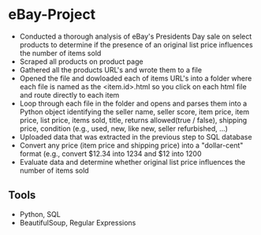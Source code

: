 # eBay-Project

* Conducted a thorough analysis of eBay's Presidents Day sale on select products to determine if the presence of an original list price influences the number of items sold
* Scraped all products on product page
* Gathered all the products URL's and wrote them to a file
* Opened the file and dowloaded each of items URL's into a folder where each file is named as the <item.id>.html so you click on each html file and route directly to each item
* Loop through each file in the folder and opens and parses them into a Python object identifying the seller name, seller score, item price, item price, list price, items sold, title, returns allowed(true / false), shipping price, condition (e.g., used, new, like new, seller refurbished, ...)
* Uploaded data that was extracted in the previous step to SQL database
* Convert any price (item price and shipping price) into a "dollar-cent" format (e.g., convert $12.34 into 1234 and $12 into 1200
* Evaluate data and determine whether original list price influences the number of items sold

## Tools
* Python, SQL
* BeautifulSoup, Regular Expressions

